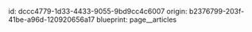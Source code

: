 id: dccc4779-1d33-4433-9055-9bd9cc4c6007
origin: b2376799-203f-41be-a96d-120920656a17
blueprint: page__articles
